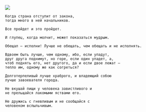 <!--2017-02-12 15:12:03-->
<img src="/posts/Подборка цитат и афоризмов/solomon.jpg">

    Когда страна отступит от закона, 
    тогда много в ней начальников.

>

    Все пройдет и это пройдет.

>

    И глупец, когда молчит, может показаться мудрым.

>

    Обещал — исполни! Лучше не обещать, чем обещать и не исполнять.

>

    Вдвоем быть лучше, чем одному, ибо, если упадут, 
    друг друга поднимут, но горе, если один упадет, а, 
    чтоб поднять его, нет другого, да и если двое лежат — 
    тепло им, одному же как согреться?

>

    Долготерпеливый лучше храброго, и владеющий собою
    лучше завоевателя города.

>

    Не вкушай пищи у человека завистливого и 
    не прельщайся лакомыми яствами его.

>

    Не дружись с гневливым и не сообщайся с 
    человеком вспыльчивым.